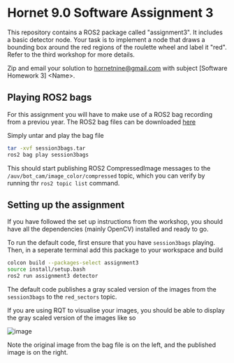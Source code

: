 # Hornet 9.0 Software Assignment 3

This repository contains a ROS2 package called "assignment3". It includes a basic detector node.
Your task is to implement a node that draws a bounding box around the red regions of the roulette wheel and label it "red".
Refer to the third workshop for more details.

Zip and email your solution to hornetnine@gmail.com with subject [Software Homework 3] \<Name\>.

## Playing ROS2 bags

For this assignment you will have to make use of a ROS2 bag recording from a previou year.
The ROS2 bag files can be downloaded [here](https://drive.google.com/file/d/1L2Q0CZNCxA--sK7Znj0MpWLe7PkKXeO2/view?usp=drive_link)

Simply untar and play the bag file

```bash
tar -xvf session3bags.tar
ros2 bag play session3bags
```

This should start publishing ROS2 CompressedImage messages to the `/auv/bot_cam/image_color/compressed` topic,
which you can verify by running thr `ros2 topic list` command.

## Setting up the assignment

If you have followed the set up instructions from the workshop,
you should have all the dependencies (mainly OpenCV) installed and ready to go.

To run the default code, first ensure that you have `session3bags` playing.
Then, in a seperate terminal add this package to your workspace and build

```bash
colcon build --packages-select assignment3
source install/setup.bash
ros2 run assignment3 detector
```

The default code publishes a gray scaled version of the images from the `session3bags` to the `red_sectors` topic.

If you are using RQT to visualise your images,
you should be able to display the gray scaled version of the images like so

![image](https://github.com/hornetnine/assignment3/assets/143057023/1d3555c7-bae0-49b2-addb-bc664ef30c7a)

Note the original image from the bag file is on the left, and the published image is on the right.
